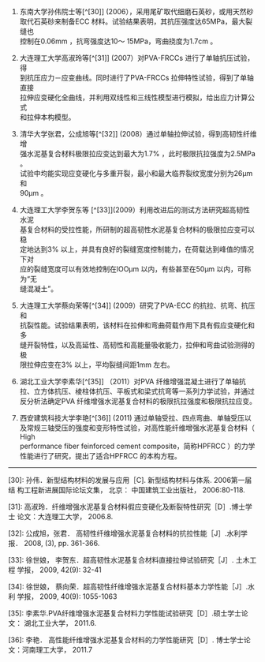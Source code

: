 1. 东南大学孙伟院士等[^[30]]  \(2006），采用尾矿取代细磨石英砂，或用天然砂取代石英砂来制备ECC 材料。试验结果表明，其抗压强度达65MPa，最大裂缝也  
   控制在0.06mm ，抗弯强度达10～ 15MPa，弯曲挠度为1.7cm 。

2. 大连理工大学高淑玲等[^[31]] \(2007）对PVA-FRCCs 进行了单轴抗压试验，得  
   到抗压应力－应变曲线。同时进行了PVA-FRCCs 拉伸特性试验，得到了单轴直接  
   拉伸应变硬化全曲线，并利用双线性和三线性模型进行模拟，给出应力计算公式  
   和拉伸本构模型。

3. 清华大学张君，公成旭等[^[32]] \(2008）通过单轴拉伸试验，得到高韧性纤维增  
   强水泥基复合材料极限拉应变达到最大为1.7% ，此时极限抗拉强度为2.5MPa 。  
   试验中均能实现应变硬化与多重开裂，最小和最大临界裂纹宽度分别为26μm 和  
   90μm 。

4. 大连理工大学李贺东等 [^[33]]\(2009）利用改进后的测试方法研究超高韧性水泥  
   基复合材料的受拉性能，所研制的超高韧性水泥基复合材料的极限拉应变可以稳  
   定地达到3% 以上，并具有良好的裂缝宽度控制能力，在荷载达到峰值的情况下对  
   应的裂缝宽度可以有效地控制在lOOμm 以内，有些甚至在50μm 以内，可称为“无  
   缝混凝土”。

5. 大连理工大学蔡向荣等[^[34]] \(2009）研究了PVA-ECC 的抗拉、抗弯、抗压和  
   抗裂性能。试验结果表明，该材料在拉伸和弯曲荷载作用下具有假应变硬化和多  
   缝开裂特性，以及高延性、高韧性和高能量吸收能力，拉伸和弯曲试验测得的极  
   限拉伸应变在3% 以上，平均裂缝间距1mm 左右。

6. 湖北工业大学李素华[^[35]] （2011）对PVA 纤维增强混凝土进行了单轴抗拉、立方体抗压、棱柱体抗压、平板式和梁式抗弯等一系列力学试验，并通过反分析法确定PVA 纤维增强水泥基复合材料的极限抗拉强度和极限抗拉应变。

7. 西安建筑科技大学李艳[^[36]] \(2011\) 通过单轴受拉、四点弯曲、单轴受压以及常规三轴受压的强度和变形特性试验，对高性能纤维增强水泥基复合材料（ High  
   performance fiber feinforced cement composite，简称HPFRCC ）的力学性能进行了研究，提出了适合HPFRCC 的本构方程。

---

[30]: 孙伟．新型结构材料的发展与应用［C]. 新型结构材料与体系. 2006第一届结 构工程新进展国际论坛文集， 北京： 中国建筑工业出版社， 2006:80-118.

[31]: 高淑玲．纤维增强水泥基复合材料假应变硬化及断裂特性研究［D］.博士学士 论文：大连理工大学， 2006.8.

[32]: 公成旭，张君． 高韧性纤维增强水泥基复合材料的抗拉性能［J］.水利学报． 2008, (3), pp. 361-366.

[33]: 徐世娘， 李贺东．超高韧性水泥基复合材料直接拉伸试验研究［J］. 土木工程 学报， 2009, 42(9): 32-41

[34]: 徐世娘， 蔡向荣．超高韧性纤维增强水泥基复合材料基本力学性能［J］.水利 学报， 2009, 40(9): 1055-1063

[35]: 李素华.PVA纤维增强水泥基复合材料力学性能试验研究［D］.硕士学士论文： 湖北工业大学， 2011.6. 

[36]: 李艳． 高性能纤维增强水泥基复合材料的力学性能研究［D］. 博士学士论文：河南理工大学， 2011.7

